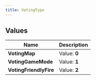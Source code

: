 ```yaml
---
title: VotingType
---
```


## Values
| Name | Description |
| ---- | ----------- |
| **VotingMap** | Value: **0** |
| **VotingGameMode** | Value: **1** |
| **VotingFriendlyFire** | Value: **2** |

